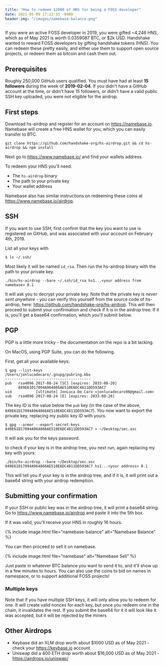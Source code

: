 ```yaml
---
title: "How to redeem $2000 of HNS for being a FOSS developer"
date: 2021-05-09 17:22:33 -0400
header-img: "/images/namebase-balance.png"
---
```


If you were an active FOSS developer in 2019, you were gifted \~4,246 HNS, which as of May 2021 is worth 0.0359087 BTC, or $2k USD. Handshake wanted to reward FOSS developers by gifting handshake tokens (HNS). You can redeem these pretty easily, and either use them to support open source projects, or redeem them as bitcoin and cash them out.

## Prerequisites

Roughly 250,000 GitHub users qualified. You must have had at least **15 followers** during the week of **2019-02-04**. If you didn't have a GitHub account at the time, or didn't have 15 followers, or didn't have a valid public SSH key uploaded, you were not eligible for the airdrop.

## First steps

Download hs-airdrop and register for an account on https://namebase.io. Namebase will create a free HNS wallet for you, which you can easily transfer to BTC.

```
git clone https://github.com/handshake-org/hs-airdrop.git && cd hs-airdrop && npm install
```

Next go to https://www.namebase.io/ and find your wallets address. 

To redeem your HNS you'll need:

* The `hs-airdrop` binary
* The path to your private key
* Your wallet address

Namebase also has similar instructions on redeeming these coins at https://www.namebase.io/airdrop.

## SSH

If you want to use SSH, first confirm that the key you want to use is registered on GitHub, and was associated with your account on February 4th, 2019.

List all your keys with 

```
$ ls ~/.ssh/
```

Most likely it will be named `id_rsa`. Then run the hs-airdrop binary with the path to your private key. 

```
./bin/hs-airdrop --bare ~/.ssh/id_rsa hs1...<your address from namebase> 0.1
```

It will ask you to decrypt your private key. Note that the private key is *never sent anywhere* - you can verify this yourself from the source code of hs-airdrop, here: https://github.com/handshake-org/hs-airdrop. This will then proceed to submit your confirmation and check if it is in the airdrop tree. If it is, you'll get a base64 confirmation, which you'll submit below.

## PGP

PGP is a little more tricky - the documentation on the repo is a bit lacking. 

On MacOS, using PGP Suite, you can do the following.

First, get all your available keys:

```
$ gpg --list-keys
/Users/jonlucadecaro/.gnupg/pubring.kbx
---------------------------------------
pub   rsa4096 2017-08-24 [SC] [expires: 2033-08-20]
      849E61D17094A964866AE510E6DC4811DD593AC7
uid           [ultimate] JonLuca De Caro <jonlucadecaro96@gmail.com>
sub   rsa4096 2017-08-24 [E] [expires: 2033-08-20]
```

The key ID is the value below the `pub` key (in the case of the above, `849E61D17094A964866AE510E6DC4811DD593AC7`). You now want to export the private key, replacing my public key ID with yours.

```
$ gpg --armor --export-secret-keys 849E61D17094A964866AE510E6DC4811DD593AC7 > ~/Desktop/sec.asc
```

It will ask you for the keys password. 

to check if your key is in the airdrop tree, you next run, again replacing my key with yours:

```
./bin/hs-airdrop --bare ~/Desktop/sec.asc 849E61D17094A964866AE510E6DC4811DD593AC7 hs1...<your address> 0.1
```

This will tell you if your key is in the airdrop tree, and if it is, it will print out a base64 string with your airdrop redemption. 


## Submitting your confirmation

If your SSH or public key was in the airdrop tree, it will print a base64 string. Go to https://www.namebase.io/airdrop and paste it into the 5th box.

If it was valid, you'll receive your HNS in roughly 16 hours. 

{% include image.html file="namebase-balance" alt="Namebase Balance" %}

You can then proceed to sell it on namebase.

{% include image.html file="namebase" alt="Namebase Sell" %}

Just paste in whatever BTC balance you want to send it to, and it'll show up in a few minutes to hours. You can also use the coins to bid on names in namespace, or to support additional FOSS projects!

### Multiple keys

Note that if you have multiple SSH keys, it will only allow you to redeem for one. It will create valid nonces for each key, but once you redeem one in the chain, it invalidates the rest. If you submit the base64 for it it will look like it was accepted, but it will be rejected by the miners

## Other Airdrops

* Keybase did an XLM drop worth about $1000 USD as of May 2021 - check your https://keybase.io account
* Uniswap did a 400 ETH drop worth about $16,000 USD as of May 2021 - https://airdrops.io/uniswap/
